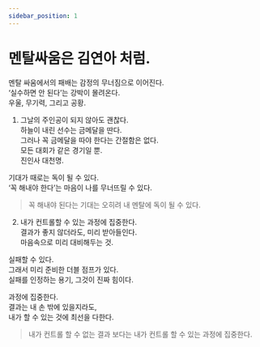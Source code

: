 ```yaml
---
sidebar_position: 1
---
```


# 멘탈싸움은 김연아 처럼.  

멘탈 싸움에서의 패배는 감정의 무너짐으로 이어진다.  
‘실수하면 안 된다’는 강박이 몰려온다.  
우울, 무기력, 그리고 공황.  

1. 그날의 주인공이 되지 않아도 괜찮다.  
하늘이 내린 선수는 금메달을 딴다.  
그러나 꼭 금메달을 따야 한다는 간절함은 없다.  
모든 대회가 같은 경기일 뿐.  
진인사 대천명.  

기대가 때로는 독이 될 수 있다.  
‘꼭 해내야 한다’는 마음이 나를 무너뜨릴 수 있다.  
>꼭 해내야 된다는 기대는 오히려 내 멘탈에 독이 될 수 있다.    

2. 내가 컨트롤할 수 있는 과정에 집중한다.  
결과가 좋지 않더라도, 미리 받아들인다.  
마음속으로 미리 대비해두는 것.  

실패할 수 있다.  
그래서 미리 준비한 더블 점프가 있다.  
실패를 인정하는 용기, 그것이 진짜 힘이다.  

과정에 집중한다.  
결과는 내 손 밖에 있을지라도,  
내가 할 수 있는 것에 최선을 다한다.  

>내가 컨트롤 할 수 없는 결과 보다는 내가 컨트롤 할 수 있는 과정에 집중한다.  
